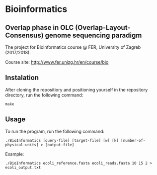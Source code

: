 # Bioinformatics
## Overlap phase in OLC (Overlap-Layout-Consensus) genome sequencing paradigm

The project for Bioinformatics course @ FER, University of Zagreb (2017/2018).

Course site: http://www.fer.unizg.hr/en/course/bio

## Instalation
After cloning the repositiory and positioning yourself in the repository directory, run the following command:
```
make
```

## Usage
To run the program, run the following command:
```
./BioInformatics [query-file] [target-file] [w] [k] [number-of-physical-units] > [output-file]
```
Example:
```
./BioInformatics ecoli_reference.fasta ecoli_reads.fasta 10 15 2 > ecoli_output.txt
```
